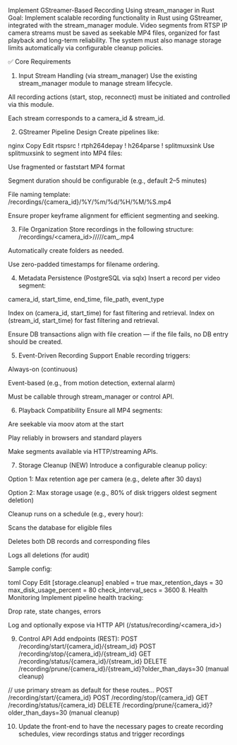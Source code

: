 Implement GStreamer-Based Recording Using stream_manager in Rust
Goal:
Implement scalable recording functionality in Rust using GStreamer, integrated with the stream_manager module. Video segments from RTSP IP camera streams must be saved as seekable MP4 files, organized for fast playback and long-term reliability. The system must also manage storage limits automatically via configurable cleanup policies.

✅ Core Requirements
1. Input Stream Handling (via stream_manager)
Use the existing stream_manager module to manage stream lifecycle.

All recording actions (start, stop, reconnect) must be initiated and controlled via this module.

Each stream corresponds to a camera_id & stream_id.

2. GStreamer Pipeline Design
Create pipelines like:

nginx
Copy
Edit
rtspsrc ! rtph264depay ! h264parse ! splitmuxsink
Use splitmuxsink to segment into MP4 files:

Use fragmented or faststart MP4 format

Segment duration should be configurable (e.g., default 2–5 minutes)

File naming template:
/recordings/{camera_id}/%Y/%m/%d/%H/%M/%S.mp4

Ensure proper keyframe alignment for efficient segmenting and seeking.

3. File Organization
Store recordings in the following structure:
/recordings/<camera_id>/<year>/<month>/<day>/<hour>/cam<id>_<timestamp>.mp4

Automatically create folders as needed.

Use zero-padded timestamps for filename ordering.

4. Metadata Persistence (PostgreSQL via sqlx)
Insert a record per video segment:

camera_id, start_time, end_time, file_path, event_type

Index on (camera_id, start_time) for fast filtering and retrieval.
Index on (stream_id, start_time) for fast filtering and retrieval.

Ensure DB transactions align with file creation — if the file fails, no DB entry should be created.

5. Event-Driven Recording Support
Enable recording triggers:

Always-on (continuous)

Event-based (e.g., from motion detection, external alarm)

Must be callable through stream_manager or control API.

6. Playback Compatibility
Ensure all MP4 segments:

Are seekable via moov atom at the start

Play reliably in browsers and standard players

Make segments available via HTTP/streaming APIs.

7. Storage Cleanup (NEW)
Introduce a configurable cleanup policy:

Option 1: Max retention age per camera (e.g., delete after 30 days)

Option 2: Max storage usage (e.g., 80% of disk triggers oldest segment deletion)

Cleanup runs on a schedule (e.g., every hour):

Scans the database for eligible files

Deletes both DB records and corresponding files

Logs all deletions (for audit)

Sample config:

toml
Copy
Edit
[storage.cleanup]
enabled = true
max_retention_days = 30
max_disk_usage_percent = 80
check_interval_secs = 3600
8. Health Monitoring
Implement pipeline health tracking:

Drop rate, state changes, errors

Log and optionally expose via HTTP API (/status/recording/<camera_id>)

9. Control API
Add endpoints (REST):
POST /recording/start/{camera_id}/{stream_id}
POST /recording/stop/{camera_id}/{stream_id}
GET /recording/status/{camera_id}/{stream_id}
DELETE /recording/prune/{camera_id}/{stream_id}?older_than_days=30 (manual cleanup)

// use primary stream as default for these routes...
POST /recording/start/{camera_id} 
POST /recording/stop/{camera_id}
GET /recording/status/{camera_id}
DELETE /recording/prune/{camera_id}?older_than_days=30 (manual cleanup)


10. Update the front-end to have the necessary pages to create recording schedules, view recordings status and trigger recordings
